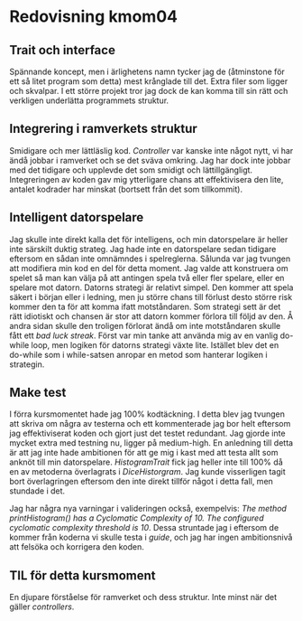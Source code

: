---
---
Redovisning kmom04
=========================

Trait och interface
-------------------------
Spännande koncept, men i ärlighetens namn tycker jag de (åtminstone för ett så litet program som detta) mest krånglade till det. Extra filer som ligger och skvalpar. I ett större projekt tror jag dock de kan komma till sin rätt och verkligen underlätta programmets struktur.

Integrering i ramverkets struktur
-------------------------
Smidigare och mer lättläslig kod. *Controller* var kanske inte något nytt, vi har ändå jobbar i ramverket och se det sväva omkring. Jag har dock inte jobbar med det tidigare och upplevde det som smidigt och lättillgängligt. Integreringen av koden gav mig ytterligare chans att effektivisera den lite, antalet kodrader har minskat (bortsett från det som tillkommit).

Intelligent datorspelare
-------------------------
Jag skulle inte direkt kalla det för intelligens, och min datorspelare är heller inte särskilt duktig strateg. Jag hade inte en datorspelare sedan tidigare eftersom en sådan inte omnämndes i spelreglerna. Sålunda var jag tvungen att modifiera min kod en del för detta moment. Jag valde att konstruera om spelet så man kan välja på att antingen spela två eller fler spelare, eller en spelare mot datorn. Datorns strategi är relativt simpel. Den kommer att spela säkert i början eller i ledning, men ju större chans till förlust desto större risk kommer den ta för att komma ifatt motståndaren. Som strategi sett är det rätt idiotiskt och chansen är stor att datorn kommer förlora till följd av den. Å andra sidan skulle den troligen förlorat ändå om inte motståndaren skulle fått ett *bad luck streak*. Först var min tanke att använda mig av en vanlig do-while loop, men logiken för datorns strategi växte lite. Istället blev det en do-while som i while-satsen anropar en metod som hanterar logiken i strategin.

Make test
-------------------------
I förra kursmomentet hade jag 100% kodtäckning. I detta blev jag tvungen att skriva om några av testerna och ett kommenterade jag bor helt eftersom jag effektiviserat koden och gjort just det testet redundant. Jag gjorde inte mycket extra med testning nu, ligger på medium-high. En anledning till detta är att jag inte hade ambitionen för att ge mig i kast med att testa allt som anknöt till min datorspelare. *HistogramTrait* fick jag heller inte till 100% då en av metoderna överlagrats i *DiceHistorgram*. Jag kunde visserligen tagit bort överlagringen eftersom den inte direkt tillför något i detta fall, men stundade i det.

Jag har några nya varningar i valideringen också, exempelvis: *The method printHistogram() has a Cyclomatic Complexity of 10. The configured cyclomatic complexity threshold is 10*. Dessa struntade jag i eftersom de kommer från koderna vi skulle testa i *guide*, och jag har ingen ambitionsnivå att felsöka och korrigera den koden.

TIL för detta kursmoment
-------------------------
En djupare förståelse för ramverket och dess struktur. Inte minst när det gäller *controllers*.
